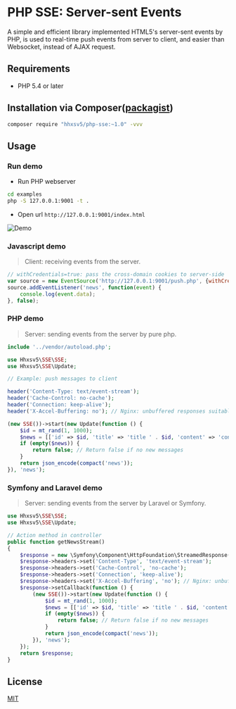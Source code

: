 PHP SSE: Server-sent Events
======

A simple and efficient library implemented HTML5's server-sent events by PHP, is used to real-time push events from server to client, and easier than Websocket, instead of AJAX request.

## Requirements

* PHP 5.4 or later

## Installation via Composer([packagist](https://packagist.org/packages/hhxsv5/php-sse))

```BASH
composer require "hhxsv5/php-sse:~1.0" -vvv
```

## Usage
### Run demo

- Run PHP webserver
```Bash
cd examples
php -S 127.0.0.1:9001 -t .
```

- Open url `http://127.0.0.1:9001/index.html`

![Demo](https://raw.githubusercontent.com/hhxsv5/SSE/master/sse.png)

### Javascript demo
> Client: receiving events from the server.

```Javascript
// withCredentials=true: pass the cross-domain cookies to server-side
var source = new EventSource('http://127.0.0.1:9001/push.php', {withCredentials:true});
source.addEventListener('news', function(event) {
    console.log(event.data);
}, false);
```

### PHP demo
> Server: sending events from the server by pure php.

```PHP
include '../vendor/autoload.php';

use Hhxsv5\SSE\SSE;
use Hhxsv5\SSE\Update;

// Example: push messages to client

header('Content-Type: text/event-stream');
header('Cache-Control: no-cache');
header('Connection: keep-alive');
header('X-Accel-Buffering: no'); // Nginx: unbuffered responses suitable for Comet and HTTP streaming applications

(new SSE())->start(new Update(function () {
    $id = mt_rand(1, 1000);
    $news = [['id' => $id, 'title' => 'title ' . $id, 'content' => 'content ' . $id]]; // Get news from database or service.
    if (empty($news)) {
        return false; // Return false if no new messages
    }
    return json_encode(compact('news'));
}), 'news');
```

### Symfony and Laravel demo
> Server: sending events from the server by Laravel or Symfony.

```PHP
use Hhxsv5\SSE\SSE;
use Hhxsv5\SSE\Update;

// Action method in controller
public function getNewsStream()
{
    $response = new \Symfony\Component\HttpFoundation\StreamedResponse();
    $response->headers->set('Content-Type', 'text/event-stream');
    $response->headers->set('Cache-Control', 'no-cache');
    $response->headers->set('Connection', 'keep-alive');
    $response->headers->set('X-Accel-Buffering', 'no'); // Nginx: unbuffered responses suitable for Comet and HTTP streaming applications
    $response->setCallback(function () {
        (new SSE())->start(new Update(function () {
            $id = mt_rand(1, 1000);
            $news = [['id' => $id, 'title' => 'title ' . $id, 'content' => 'content ' . $id]]; // Get news from database or service.
            if (empty($news)) {
                return false; // Return false if no new messages
            }
            return json_encode(compact('news'));
        }), 'news');
    });
    return $response;
}
```

## License

[MIT](https://github.com/hhxsv5/php-sse/blob/master/LICENSE)
